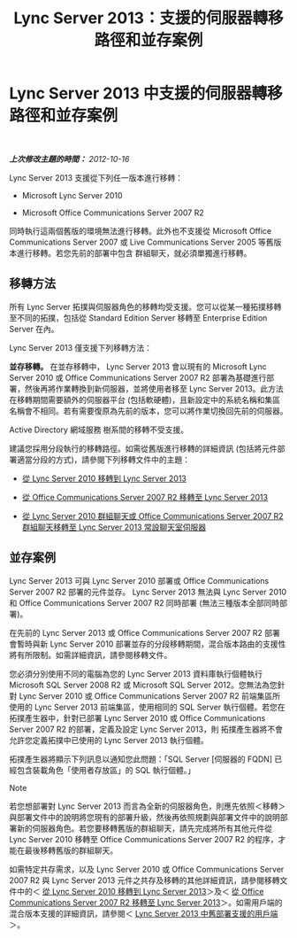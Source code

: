 ﻿---
title: Lync Server 2013：支援的伺服器轉移路徑和並存案例
TOCTitle: 支援的伺服器轉移路徑和並存案例
ms:assetid: 2a6a730f-7f80-45f9-9540-3edfdaa265fb
ms:mtpsurl: https://technet.microsoft.com/zh-tw/library/Gg425764(v=OCS.15)
ms:contentKeyID: 49290402
ms.date: 08/10/2015
mtps_version: v=OCS.15
ms.translationtype: HT
---

# Lync Server 2013 中支援的伺服器轉移路徑和並存案例

 

_**上次修改主題的時間：** 2012-10-16_

Lync Server 2013 支援從下列任一版本進行移轉：

  - Microsoft Lync Server 2010

  - Microsoft Office Communications Server 2007 R2

同時執行這兩個舊版的環境無法進行移轉。此外也不支援從 Microsoft Office Communications Server 2007 或 Live Communications Server 2005 等舊版本進行移轉。若您先前的部署中包含 群組聊天，就必須單獨進行移轉。

## 移轉方法

所有 Lync Server 拓撲與伺服器角色的移轉均受支援。您可以從某一種拓撲移轉至不同的拓撲，包括從 Standard Edition Server 移轉至 Enterprise Edition Server 在內。

Lync Server 2013 僅支援下列移轉方法：

   **並存移轉。** 在並存移轉中， Lync Server 2013 會以現有的 Microsoft Lync Server 2010 或 Office Communications Server 2007 R2 部署為基礎進行部署，然後再將作業轉換到新伺服器，並將使用者移至 Lync Server 2013。此方法在移轉期間需要額外的伺服器平台 (包括軟硬體)，且新設定中的系統名稱和集區名稱會不相同。若有需要復原為先前的版本，您可以將作業切換回先前的伺服器。

Active Directory 網域服務 樹系間的移轉不受支援。

建議您採用分段執行的移轉路徑。如需從舊版進行移轉的詳細資訊 (包括將元件部署適當分段的方式)，請參閱下列移轉文件中的主題：

  - [從 Lync Server 2010 移轉到 Lync Server 2013](migration-from-lync-server-2010-to-lync-server-2013.md)

  - [從 Office Communications Server 2007 R2 移轉至 Lync Server 2013](migration-from-office-communications-server-2007-r2-to-lync-server-2013.md)

  - [從 Lync Server 2010 群組聊天或 Office Communications Server 2007 R2 群組聊天移轉至 Lync Server 2013 常設聊天室伺服器](migration-from-lync-server-2010-group-chat-or-office-communications-server-2007-r2-group-chat-to-lync-server-2013-persistent-chat-server.md)

## 並存案例

Lync Server 2013 可與 Lync Server 2010 部署或 Office Communications Server 2007 R2 部署的元件並存。 Lync Server 2013 無法與 Lync Server 2010 和 Office Communications Server 2007 R2 同時部署 (無法三種版本全部同時部署)。

在先前的 Lync Server 2013 或 Office Communications Server 2007 R2 部署會暫時與新 Lync Server 2010 部署並存的分段移轉期間，混合版本路由的支援性將有所限制。如需詳細資訊，請參閱移轉文件。

您必須分別使用不同的電腦為您的 Lync Server 2013 資料庫執行個體執行 Microsoft SQL Server 2008 R2 或 Microsoft SQL Server 2012。您無法為您針對 Lync Server 2010 或 Office Communications Server 2007 R2 前端集區所使用的 Lync Server 2013 前端集區，使用相同的 SQL Server 執行個體。若您在 拓撲產生器中，針對已部署 Lync Server 2010 或 Office Communications Server 2007 R2 的部署，定義及設定 Lync Server 2013，則 拓撲產生器將不會允許您定義拓撲中已使用的 Lync Server 2013 執行個體。

拓撲產生器將顯示下列訊息以通知您此問題：「SQL Server \[伺服器的 FQDN\] 已經包含裝載角色「使用者存放區」的 SQL 執行個體。」

> [!NOTE]  
> 若您想部署對 Lync Server 2013 而言為全新的伺服器角色，則應先依照＜移轉＞與部署文件中的說明將您現有的部署升級，然後再依照規劃與部署文件中的說明部署新的伺服器角色。若您要移轉舊版的群組聊天，請先完成將所有其他元件從 Lync Server 2010 移轉至 Office Communications Server 2007 R2 的程序，才能在最後移轉舊版的群組聊天。



如需特定共存需求，以及 Lync Server 2010 或 Office Communications Server 2007 R2 與 Lync Server 2013 元件之共存及移轉的其他詳細資訊，請參閱移轉文件中的＜ [從 Lync Server 2010 移轉到 Lync Server 2013](migration-from-lync-server-2010-to-lync-server-2013.md)＞及＜ [從 Office Communications Server 2007 R2 移轉至 Lync Server 2013](migration-from-office-communications-server-2007-r2-to-lync-server-2013.md)＞。如需用戶端的混合版本支援的詳細資訊，請參閱＜ [Lync Server 2013 中舊部署支援的用戶端](lync-server-2013-supported-clients-from-previous-deployments.md)＞。

